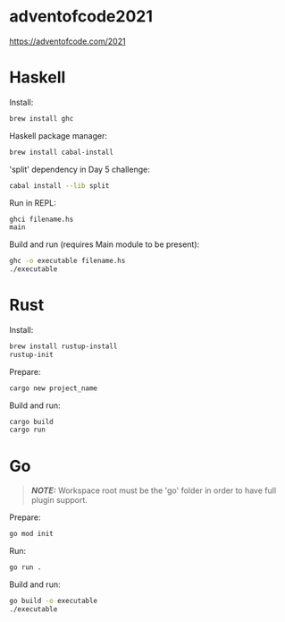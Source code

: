 # adventofcode2021
https://adventofcode.com/2021

# Haskell

Install:
```sh
brew install ghc
```

Haskell package manager:
```sh
brew install cabal-install
```

'split' dependency in Day 5 challenge:
```sh
cabal install --lib split
```

Run in REPL:
```sh
ghci filename.hs
main
```

Build and run (requires Main module to be present):
```sh
ghc -o executable filename.hs
./executable
```

# Rust

Install:
```sh
brew install rustup-install
rustup-init
```

Prepare:
```sh
cargo new project_name
```

Build and run:
```sh
cargo build
cargo run
```

# Go

> **_NOTE:_**  Workspace root must be the 'go' folder in order to have full plugin support.

Prepare:
```sh
go mod init
```

Run:
```bash
go run .
```

Build and run:
```sh
go build -o executable
./executable
```
